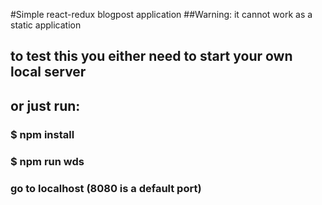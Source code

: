 #Simple react-redux blogpost application
##Warning: it cannot work as a static application
## to test this you either need to start your own local server
## or just run:
### $ npm install
### $ npm run wds
### go to localhost (8080 is a default port)
